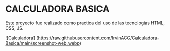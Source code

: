 # CALCULADORA BASICA
Este proyecto fue realizado como practica del uso de las tecnologias HTML, CSS, JS.

![Calculadora] (https://raw.githubusercontent.com/IrvinACG/Calculadora-Basica/main/screenshot-web.webp)